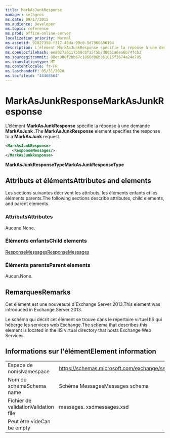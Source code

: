 ```yaml
---
title: MarkAsJunkResponse
manager: sethgros
ms.date: 09/17/2015
ms.audience: Developer
ms.topic: reference
ms.prod: office-online-server
localization_priority: Normal
ms.assetid: 92827350-f317-46da-99c0-5d7960686194
description: L’élément MarkAsJunkResponse spécifie la réponse à une demande MarkAsJunk.
ms.openlocfilehash: ee8027a61175b8cbf25f5b7d0051a6ea6b74fcb3
ms.sourcegitcommit: 88ec988f2bb67c1866d06b361615f3674a24e795
ms.translationtype: MT
ms.contentlocale: fr-FR
ms.lasthandoff: 05/31/2020
ms.locfileid: "44468564"
---
```

# <a name="markasjunkresponse"></a><span data-ttu-id="fbfc5-103">MarkAsJunkResponse</span><span class="sxs-lookup"><span data-stu-id="fbfc5-103">MarkAsJunkResponse</span></span>

<span data-ttu-id="fbfc5-104">L’élément **MarkAsJunkResponse** spécifie la réponse à une demande **MarkAsJunk** .</span><span class="sxs-lookup"><span data-stu-id="fbfc5-104">The **MarkAsJunkResponse** element specifies the response to a **MarkAsJunk** request.</span></span> 
  
```XML
<MarkAsJunkResponse>
   <ResponseMessages/>
</MarkAsJunkResponse>
```

 <span data-ttu-id="fbfc5-105">**MarkAsJunkResponseType**</span><span class="sxs-lookup"><span data-stu-id="fbfc5-105">**MarkAsJunkResponseType**</span></span>
## <a name="attributes-and-elements"></a><span data-ttu-id="fbfc5-106">Attributs et éléments</span><span class="sxs-lookup"><span data-stu-id="fbfc5-106">Attributes and elements</span></span>

<span data-ttu-id="fbfc5-107">Les sections suivantes décrivent les attributs, les éléments enfants et les éléments parents.</span><span class="sxs-lookup"><span data-stu-id="fbfc5-107">The following sections describe attributes, child elements, and parent elements.</span></span>
  
### <a name="attributes"></a><span data-ttu-id="fbfc5-108">Attributs</span><span class="sxs-lookup"><span data-stu-id="fbfc5-108">Attributes</span></span>

<span data-ttu-id="fbfc5-109">Aucune.</span><span class="sxs-lookup"><span data-stu-id="fbfc5-109">None.</span></span>
  
### <a name="child-elements"></a><span data-ttu-id="fbfc5-110">Éléments enfants</span><span class="sxs-lookup"><span data-stu-id="fbfc5-110">Child elements</span></span>

[<span data-ttu-id="fbfc5-111">ResponseMessages</span><span class="sxs-lookup"><span data-stu-id="fbfc5-111">ResponseMessages</span></span>](responsemessages.md)
  
### <a name="parent-elements"></a><span data-ttu-id="fbfc5-112">Éléments parents</span><span class="sxs-lookup"><span data-stu-id="fbfc5-112">Parent elements</span></span>

<span data-ttu-id="fbfc5-113">Aucun.</span><span class="sxs-lookup"><span data-stu-id="fbfc5-113">None.</span></span>
  
## <a name="remarks"></a><span data-ttu-id="fbfc5-114">Remarques</span><span class="sxs-lookup"><span data-stu-id="fbfc5-114">Remarks</span></span>

<span data-ttu-id="fbfc5-115">Cet élément est une nouveauté d'Exchange Server 2013.</span><span class="sxs-lookup"><span data-stu-id="fbfc5-115">This element was introduced in Exchange Server 2013.</span></span>
  
<span data-ttu-id="fbfc5-116">Le schéma qui décrit cet élément se trouve dans le répertoire virtuel IIS qui héberge les services web Exchange.</span><span class="sxs-lookup"><span data-stu-id="fbfc5-116">The schema that describes this element is located in the IIS virtual directory that hosts Exchange Web Services.</span></span>
  
## <a name="element-information"></a><span data-ttu-id="fbfc5-117">Informations sur l'élément</span><span class="sxs-lookup"><span data-stu-id="fbfc5-117">Element information</span></span>

|||
|:-----|:-----|
|<span data-ttu-id="fbfc5-118">Espace de noms</span><span class="sxs-lookup"><span data-stu-id="fbfc5-118">Namespace</span></span>  <br/> |https://schemas.microsoft.com/exchange/services/2006/messages  <br/> |
|<span data-ttu-id="fbfc5-119">Nom du schéma</span><span class="sxs-lookup"><span data-stu-id="fbfc5-119">Schema name</span></span>  <br/> |<span data-ttu-id="fbfc5-120">Schéma Messages</span><span class="sxs-lookup"><span data-stu-id="fbfc5-120">Messages schema</span></span>  <br/> |
|<span data-ttu-id="fbfc5-121">Fichier de validation</span><span class="sxs-lookup"><span data-stu-id="fbfc5-121">Validation file</span></span>  <br/> |<span data-ttu-id="fbfc5-122">messages. xsd</span><span class="sxs-lookup"><span data-stu-id="fbfc5-122">messages.xsd</span></span>  <br/> |
|<span data-ttu-id="fbfc5-123">Peut être vide</span><span class="sxs-lookup"><span data-stu-id="fbfc5-123">Can be empty</span></span>  <br/> ||
   

